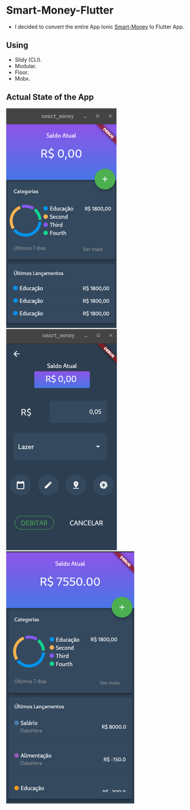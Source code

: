 # Smart-Money-Flutter
* I decided to convert the entire App Ionic [Smart-Money](https://github.com/raphaelbarbosaqwerty/Ionic) to Flutter App.
## Using
* Slidy (CLI).
* Modular.
* Floor.
* Mobx.
## Actual State of the App
![SmartMoneyOne](https://raw.githubusercontent.com/raphaelbarbosaqwerty/Smart-Money-Flutter/master/images/smart_flutter_1.png)  
![SmartMoneyTwo](https://raw.githubusercontent.com/raphaelbarbosaqwerty/Smart-Money-Flutter/master/images/smart_flutter_2.png)  
![SmartMoneyThree](https://raw.githubusercontent.com/raphaelbarbosaqwerty/Smart-Money-Flutter/master/images/smart_flutter_3.png)  
